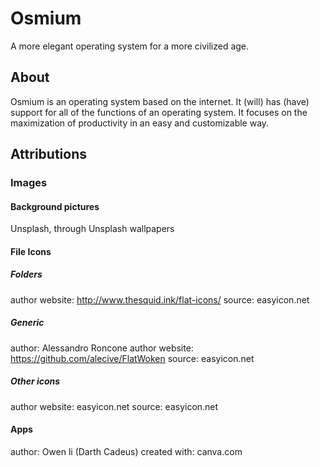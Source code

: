 # Osmium
A more elegant operating system for a more civilized age.

## About
Osmium is an operating system based on the internet. It (will) has (have) support for all of the functions of an operating system. It focuses on the maximization of productivity in an easy and customizable way.

## Attributions

### Images
#### Background pictures
Unsplash, through Unsplash wallpapers
#### File Icons
##### Folders
author website: http://www.thesquid.ink/flat-icons/
source: easyicon.net
##### Generic
author: Alessandro Roncone
author website: https://github.com/alecive/FlatWoken
source: easyicon.net
##### Other icons
author website: easyicon.net
source: easyicon.net
#### Apps
author: Owen li (Darth Cadeus)
created with: canva.com

<!-- #### File Icons
Currently supported file icons:
- Folders
http://www.thesquid.ink/flat-icons/, easyicon.net
- EXE
Christian F. Burprich
http://chrfb.deviantart.com, easyicon.net
- HTML
Iconshock - Icon Sets
http://www.iconshock.com, easyicon.net
- JS
easyicon.net
- CSS
unknown, easyicon.net
- PY
openiconlibrary
http://openiconlibrary.sourceforge.net/, easyicon.net
- PNG
easyicon
easyicon.net
- JPG
easyicon
easyicon.net
- DOC(X)
easyicon
easyicon.net
- PPT(X)
- XLS(X)
- PAGES
- KEY
- NUMBERS
- PDF

Planned file icons
- C
- CPP -->
